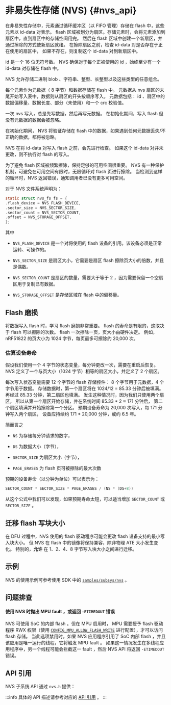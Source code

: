 # 非易失性存储 (NVS) {#nvs_api}

在非易失性存储中，元素通过循环缓冲区（以 FIFO 管理）存储在 flash 中，这些元素以 id-data 对表示。
flash 区域被划分为扇区。存储元素时，会将元素添加到扇区中，直到扇区中的存储空间用完。
然后在 flash 区域中创建一个新扇区，并通过擦除的方式使新扇区就绪。
在擦除扇区之前，检查 id-data 对是否存在于正在使用的扇区中，
如果不存在，则复制这个 id-data 对到新扇区中。

id 是一个 16 位无符号数。 NVS 确保对于每个正被使用的 id ，始终至少有一个 id-data 对存储在 flash 中。

NVS 允许存储二进制 blob 、字符串、整型、长整型以及这些类型的任意组合。

每个元素作为元数据（ 8 字节）和数据存储在 flash 中。
元数据从 nvs 扇区的末尾开始写入表中，数据则从扇区的开头按顺序写入。
元数据包括： id 、扇区中的数据偏移量、数据长度、部分（未使用）和一个 crc 校验值。

一次 nvs 写入，总是先写数据，然后再写元数据。
在初始化期间，写入 flash 但没有元数据的数据会被忽略。

在初始化期间， NVS 将验证存储在 flash 中的数据，如果遇到任何元数据丢失/不正确的数据，都将被忽略。

NVS 在将 id-data 对写入 flash 之前，会先进行检查。
如果这个 id-data 对并未更改，则不执行对 flash 的写入。

为了避免 flash 区域被频繁擦除，保持足够的可用空间很重要。
NVS 有一种保护机制，可避免在可用空间有限时，无限循环对 flash 页进行擦除。
当检测到这样的循环时，NVS 返回错误，通知调用者已没有更多可用空间。

对于 NVS 文件系统声明为：

```c
static struct nvs_fs fs = {
.flash_device = NVS_FLASH_DEVICE,
.sector_size = NVS_SECTOR_SIZE,
.sector_count = NVS_SECTOR_COUNT,
.offset = NVS_STORAGE_OFFSET,
};
```

其中

- `NVS_FLASH_DEVICE` 是一个对将使用的 flash 设备的引用。该设备必须是正常运转、可操作的。

- `NVS_SECTOR_SIZE` 是扇区大小，它需要是扇区 flash 擦除页大小的倍数，并且是偶数。

- `NVS_SECTOR_COUNT` 是扇区的数量，需要大于等于 2 ，因为需要保留一个空扇区用于复制已有数据。

- `NVS_STORAGE_OFFSET` 是存储区域在 flash 中的偏移量。

Flash 磨损
----------

将数据写入 flash 时，学习 flash 磨损非常重要。
flash 的寿命是有限的，这取决于 flash 可以擦除的次数。
flash 一次擦除一页，页大小由硬件决定。
例如，nRF51822 的页大小为 1024 字节，每页最多可​​擦除约 20,000 次。

### 估算设备寿命

假设我们使用一个 4 字节的状态变量，每分钟更改一次，需要在重启后恢复。
NVS 定义了一个与页大小（1024 字节）相等的扇区大小，并定义了 2 个扇区。

每次写入状态变量需要 12 个字节的 flash 存储控件：
8 个字节用于元数据，4 个字节用于数据。
存储数据时，第一个扇区将在 1024/12 = 85.33 分钟后被填满。
再经过 85.33 分钟，第二扇区也填满。
发生这种情况时，因为我们只使用两个扇区，
所以从第一个扇区开始存储，并在系统时间 85.33 \* 2 ≈ 171 分钟后，
第二个扇区填满并开始擦除第一个分区。
预期设备寿命为 20,000 次写入，每 171 分钟写入两个扇区，
设备应持续约 171 \* 20,000 分钟，或约 6.5 年。

简而言之

- `NS` 为存储每分钟请求的数字，

- `DS` 为数据大小（字节），

- `SECTOR_SIZE` 为扇区大小（字节），

- `PAGE_ERASES` 为 flash 页可被擦除的最大次数

预期的设备寿命（以分钟为单位）可以表示为：

```c
SECTOR_COUNT * SECTOR_SIZE * PAGE_ERASES / (NS * (DS+8))
```

从这个公式中我们可以发现，如果预期寿命太短，可以适当增加 `SECTOR_COUNT` 或 `SECTOR_SIZE` 。

迁移 flash 写块大小
--------------------------------

在 DFU 过程中，NVS 使用的 flash 驱动程序可能会更改 flash 设备支持的最小写入块大小。
但 NVS 在 flash 中的镜像将保持兼容，除非物理 ATE 大小发生变化。
特别的，**允许** 在 1、2、4、8 字节写入块大小之间进行迁移。

示例
------

NVS 的使用示例可参考使用 SDK 中的 [`samples/subsys/nvs`](https://cloud.listenai.com/zephyr/zephyr/-/tree/master/samples/subsys/nvs) 。

问题排查
---------------

<h4 style={{
 "background": "var(--ifm-color-info-lightest)",
  padding: 4 }}>使用 NVS 时抛出 MPU fault ，或返回 <code>-ETIMEDOUT</code> 错误</h4>

<div style={{paddingLeft: 16}}>

NVS 可使用 SoC 的内部 flash 。但在 MPU 启用时， MPU 需要授予 flash 驱动程序 RWX 权限（使用 [`CONFIG_MPU_ALLOW_FLASH_WRITE`](https://docs.zephyrproject.org/latest/kconfig.html#CONFIG_MPU_ALLOW_FLASH_WRITE) 进行配置），才可以访问 flash 存储。
当此选项禁用时，如果 NVS 应用程序引用了 SoC 内部 flash ，并且该应用是唯一运行的线程，它将触发 MPU fault 。
如果这一情况发生在多线程应用程序中，另一个线程可能会拦截这一 fault ，然后 NVS API 将返回 `-ETIMEDOUT` 错误。

</div>

API 引用
-------------

NVS 子系统 API 通过 `nvs.h` 提供：

:::info
具体的 API 描述请参考对应的 [API 引用](https://zephyr-docs.listenai.com/doxygen/html/nvs_8h.html) 。
:::